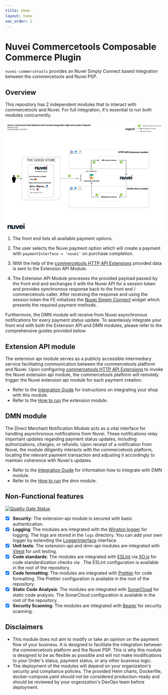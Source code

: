 ```yaml
---
title: Home
layout: home
nav_order: 1
---
```


# Nuvei Commercetools Composable Commerce Plugin

`nuvei-commercetools` provides an Nuvei Simply Connect based integration between the commercetools and Nuvei PSP.

## Overview

This repository has 2 independent modules that to interact with commercetools and Nuvei. For full integration, it's essential to run both modules concurrently.

![Payment flow](docs/images/nuvei-system-diagram.jpg)

1. The front end lists all available payment options.

2. The user selects the Nuvei payment option which will create a payment with `paymentInterface = 'nuvei'` on purchase completion.

3. With the help of the [commercetools HTTP API Extensions](https://docs.commercetools.com/api/projects/api-extensions) provided data is sent to the Extension API Module.

4. The Extension API Module processes the provided payload passed by the front end and exchanges it with the Nuvei API for a session token and provides synchronous response back to the front end / commercetools caller. After receiving the response and using the
   session token the FE initializes the [Nuvei Simply Connect](https://docs.nuvei.com/documentation/accept-payment/simply-connect/) widget which presents the required payment methods.

Furthermore, the DMN module will receive from Nuvei asynchronous notifications for every payment status update. To seamlessly integrate your front end with both the Extension API and DMN modules, please refer to the comprehensive guides provided below.

## Extension API module

The extension api module serves as a publicly accessible intermediary service facilitating communication between the commercetools platform and Nuvei. Upon configuring [commercetools HTTP API Extensions](#https://docs.commercetools.com/api/projects/api-extensions) to invoke the
Nuvei extension api module, the commercetools platform will remotely trigger the Nuvei extension api module for each payment creation.

- Refer to the [Integration Guide](./extension-api/docs/IntegrationGuide.md) for instructions on integrating your shop with this module.
- Refer to the [How to run](./extension-api/docs/HowToRun.md) the extension module.

## DMN module

The Direct Merchant Notification Module acts as a vital interface for handling asynchronous notifications from Nuvei. These notifications relay important updates regarding payment status updates, including authorizations, charges, or refunds. Upon receipt of a notification from
Nuvei, the module diligently interacts with the commercetools platform, locating the relevant payment transaction and adjusting it accordingly to maintain coherence with Nuvei's updates.

- Refer to the [Integration Guide](./dmn-api/docs/IntegrationGuide.md) for information how to integrate with DMN module.
- Refer to the [How to run](./dmn-api/docs/HowToRun.md) the dmn module.

## Non-Functional features

[![Quality Gate Status](https://sonarcloud.io/api/project_badges/measure?project=ComposableHub_nuvei-commercetools&metric=alert_status&token=a1fc8b81969308a9bd55972539b82bbe860329eb)](https://sonarcloud.io/summary/new_code?id=ComposableHub_nuvei-commercetools)

- [x] **Security**: The extension-api module is secured with basic authentication.
- [x] **Logging**: The modules are integrated with the [Winston logger](https://github.com/winstonjs/winston) for logging. The logs are stored in the `logs` directory. You can add your own logger by extending the [LoggerInterface](/packages/util/src/logger/logger-interface.ts)
        interface.
- [x] **Unit tests**: The extension-api and dmn-api modules are integrated with [Vitest](https://vitest.dev/) for unit testing.
- [x] **Code standards**: The modules are integrated with [ESLint](https://eslint.org/) via [XO.js](https://github.com/xojs/xo) for code standardization checks via . The ESLint configuration is available in the root of the repository.
- [x] **Code formatting**: The modules are integrated with [Prettier](https://prettier.io/) for code formatting. The Prettier configuration is available in the root of the repository.
- [x] **Static Code Analysis**: The modules are integrated with [SonarCloud](https://sonarcloud.io/) for static code analysis. The SonarCloud configuration is available in the root of the repository.
- [x] **Security Scanning**: The modules are integrated with [Bearer](https://www.bearer.sh/) for security scanning.

## Disclaimers

- This module does not aim to modify or take an opinion on the payment flow of your business. It is designed to facilitate the integration between the commercetools platform and the Nuvei PSP. This is why this module is designed to be as flexible as possible and will not make
    modifications to your Order's status, payment status, or any other business logic.
- The deployment of the modules will depend on your organization's security and compliance policies. The provided Helm charts, Dockerfile, docker-compose.yaml should not be considered production-ready and should be reviewed by your organization's DevOps team before deployment.
